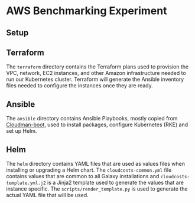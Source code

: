 # AWS Benchmarking Experiment


## Setup

## Terraform

The `terraform` directory contains the Terraform plans used to provision the VPC, network, EC2 instances, and other Amazon infrastructure needed to run our Kubernetes cluster. Terraform will generate the Ansible inventory files needed to configure the instances once they are ready.

## Ansible

The `ansible` directory contains Ansible Playbooks, mostly copied from [Cloudman-boot](), used to install packages, configure Kubernetes (RKE) and set up Helm.

## Helm
The `helm` directory contains YAML files that are used as values files when installing or upgrading a Helm chart.  The `cloudcosts-common.yml` file contains values that are common to all Galaxy installations and `cloudcosts-template.yml.j2` is a Jinja2 template used to generate the values that are instance specific.  The `scripts/render_template.py` is used to generate the actual YAML file that will be used.